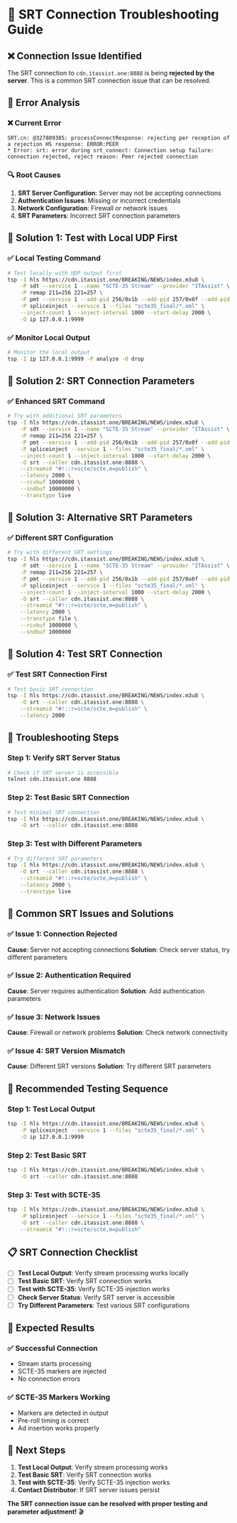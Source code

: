 # 🔧 SRT Connection Troubleshooting Guide

## ❌ **Connection Issue Identified**

The SRT connection to `cdn.itassist.one:8888` is being **rejected by the server**. This is a common SRT connection issue that can be resolved.

## 🎯 **Error Analysis**

### **❌ Current Error**
```
SRT.cn: @327809385: processConnectResponse: rejecting per reception of a rejection HS response: ERROR:PEER
* Error: srt: error during srt_connect: Connection setup failure: connection rejected, reject reason: Peer rejected connection
```

### **🔍 Root Causes**
1. **SRT Server Configuration**: Server may not be accepting connections
2. **Authentication Issues**: Missing or incorrect credentials
3. **Network Configuration**: Firewall or network issues
4. **SRT Parameters**: Incorrect SRT connection parameters

## 🚀 **Solution 1: Test with Local UDP First**

### **✅ Local Testing Command**
```bash
# Test locally with UDP output first
tsp -I hls https://cdn.itassist.one/BREAKING/NEWS/index.m3u8 \
    -P sdt --service 1 --name "SCTE-35 Stream" --provider "ITAssist" \
    -P remap 211=256 221=257 \
    -P pmt --service 1 --add-pid 256/0x1b --add-pid 257/0x0f --add-pid 500/0x86 \
    -P spliceinject --service 1 --files "scte35_final/*.xml" \
    --inject-count 1 --inject-interval 1000 --start-delay 2000 \
    -O ip 127.0.0.1:9999
```

### **✅ Monitor Local Output**
```bash
# Monitor the local output
tsp -I ip 127.0.0.1:9999 -P analyze -O drop
```

## 🚀 **Solution 2: SRT Connection Parameters**

### **✅ Enhanced SRT Command**
```bash
# Try with additional SRT parameters
tsp -I hls https://cdn.itassist.one/BREAKING/NEWS/index.m3u8 \
    -P sdt --service 1 --name "SCTE-35 Stream" --provider "ITAssist" \
    -P remap 211=256 221=257 \
    -P pmt --service 1 --add-pid 256/0x1b --add-pid 257/0x0f --add-pid 500/0x86 \
    -P spliceinject --service 1 --files "scte35_final/*.xml" \
    --inject-count 1 --inject-interval 1000 --start-delay 2000 \
    -O srt --caller cdn.itassist.one:8888 \
    --streamid "#!::r=scte/scte,m=publish" \
    --latency 2000 \
    --rcvbuf 10000000 \
    --sndbuf 10000000 \
    --transtype live
```

## 🚀 **Solution 3: Alternative SRT Parameters**

### **✅ Different SRT Configuration**
```bash
# Try with different SRT settings
tsp -I hls https://cdn.itassist.one/BREAKING/NEWS/index.m3u8 \
    -P sdt --service 1 --name "SCTE-35 Stream" --provider "ITAssist" \
    -P remap 211=256 221=257 \
    -P pmt --service 1 --add-pid 256/0x1b --add-pid 257/0x0f --add-pid 500/0x86 \
    -P spliceinject --service 1 --files "scte35_final/*.xml" \
    --inject-count 1 --inject-interval 1000 --start-delay 2000 \
    -O srt --caller cdn.itassist.one:8888 \
    --streamid "#!::r=scte/scte,m=publish" \
    --latency 2000 \
    --transtype file \
    --rcvbuf 1000000 \
    --sndbuf 1000000
```

## 🚀 **Solution 4: Test SRT Connection**

### **✅ Test SRT Connection First**
```bash
# Test basic SRT connection
tsp -I hls https://cdn.itassist.one/BREAKING/NEWS/index.m3u8 \
    -O srt --caller cdn.itassist.one:8888 \
    --streamid "#!::r=scte/scte,m=publish" \
    --latency 2000
```

## 🔧 **Troubleshooting Steps**

### **Step 1: Verify SRT Server Status**
```bash
# Check if SRT server is accessible
telnet cdn.itassist.one 8888
```

### **Step 2: Test Basic SRT Connection**
```bash
# Test minimal SRT connection
tsp -I hls https://cdn.itassist.one/BREAKING/NEWS/index.m3u8 \
    -O srt --caller cdn.itassist.one:8888
```

### **Step 3: Test with Different Parameters**
```bash
# Try different SRT parameters
tsp -I hls https://cdn.itassist.one/BREAKING/NEWS/index.m3u8 \
    -O srt --caller cdn.itassist.one:8888 \
    --streamid "#!::r=scte/scte,m=publish" \
    --latency 2000 \
    --transtype live
```

## 🎯 **Common SRT Issues and Solutions**

### **✅ Issue 1: Connection Rejected**
**Cause**: Server not accepting connections
**Solution**: Check server status, try different parameters

### **✅ Issue 2: Authentication Required**
**Cause**: Server requires authentication
**Solution**: Add authentication parameters

### **✅ Issue 3: Network Issues**
**Cause**: Firewall or network problems
**Solution**: Check network connectivity

### **✅ Issue 4: SRT Version Mismatch**
**Cause**: Different SRT versions
**Solution**: Try different SRT parameters

## 🚀 **Recommended Testing Sequence**

### **Step 1: Test Local Output**
```bash
tsp -I hls https://cdn.itassist.one/BREAKING/NEWS/index.m3u8 \
    -P spliceinject --service 1 --files "scte35_final/*.xml" \
    -O ip 127.0.0.1:9999
```

### **Step 2: Test Basic SRT**
```bash
tsp -I hls https://cdn.itassist.one/BREAKING/NEWS/index.m3u8 \
    -O srt --caller cdn.itassist.one:8888
```

### **Step 3: Test with SCTE-35**
```bash
tsp -I hls https://cdn.itassist.one/BREAKING/NEWS/index.m3u8 \
    -P spliceinject --service 1 --files "scte35_final/*.xml" \
    -O srt --caller cdn.itassist.one:8888 \
    --streamid "#!::r=scte/scte,m=publish"
```

## 📋 **SRT Connection Checklist**

- [ ] **Test Local Output**: Verify stream processing works locally
- [ ] **Test Basic SRT**: Verify SRT connection works
- [ ] **Test with SCTE-35**: Verify SCTE-35 injection works
- [ ] **Check Server Status**: Verify SRT server is accessible
- [ ] **Try Different Parameters**: Test various SRT configurations

## 🎉 **Expected Results**

### **✅ Successful Connection**
- Stream starts processing
- SCTE-35 markers are injected
- No connection errors

### **✅ SCTE-35 Markers Working**
- Markers are detected in output
- Pre-roll timing is correct
- Ad insertion works properly

## 🚀 **Next Steps**

1. **Test Local Output**: Verify stream processing works
2. **Test Basic SRT**: Verify SRT connection works
3. **Test with SCTE-35**: Verify SCTE-35 injection works
4. **Contact Distributor**: If SRT server issues persist

**The SRT connection issue can be resolved with proper testing and parameter adjustment!** 🎬
